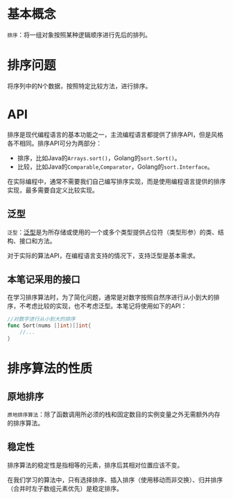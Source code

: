 # 基本概念
`排序`：将一组对象按照某种逻辑顺序进行先后的排列。

# 排序问题
将序列中的N个数据，按照特定比较方法，进行排序。

# API
排序是现代编程语言的基本功能之一，主流编程语言都提供了排序API，但是风格各不相同。排序API可分为两部分：

- 排序，比如Java的`Arrays.sort()`，Golang的`sort.Sort()`。
- 比较，比如Java的`Comparable`,`Comparator`，Golang的`sort.Interface`。

在实际编程中，通常不需要我们自己编写排序实现，而是使用编程语言提供的排序实现，最多需要自定义比较实现。

## 泛型
`泛型`：[泛型](https://docs.microsoft.com/zh-cn/dotnet/standard/generics/)是为所存储或使用的一个或多个类型提供占位符（类型形参）的类、结构、接口和方法。 

对于实际的算法API，在编程语言支持的情况下，支持泛型是基本需求。

## 本笔记采用的接口
在学习排序算法时，为了简化问题，通常是对数字按照自然序进行从小到大的排序，不考虑比较的实现，也不考虑泛型。本笔记将使用如下的API：

```go
//对数字进行从小到大的排序
func Sort(nums []int)[]int{
    //...
}
```

# 排序算法的性质
## 原地排序
`原地排序算法`：除了函数调用所必须的栈和固定数目的实例变量之外无需额外内存的排序算法。

## 稳定性
排序算法的稳定性是指相等的元素，排序后其相对位置应该不变。

在我们学习的算法中，只有选择排序、插入排序（使用移动而非交换）、归并排序（合并时左子数组元素优先）是稳定排序。
